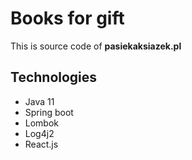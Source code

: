 # Books for gift
This is source code of **pasiekaksiazek.pl** 

## Technologies
* Java 11
* Spring boot
* Lombok
* Log4j2
* React.js